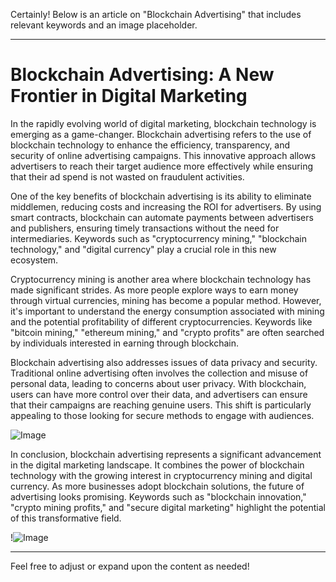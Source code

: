 Certainly! Below is an article on "Blockchain Advertising" that includes relevant keywords and an image placeholder.

---

# Blockchain Advertising: A New Frontier in Digital Marketing

In the rapidly evolving world of digital marketing, blockchain technology is emerging as a game-changer. Blockchain advertising refers to the use of blockchain technology to enhance the efficiency, transparency, and security of online advertising campaigns. This innovative approach allows advertisers to reach their target audience more effectively while ensuring that their ad spend is not wasted on fraudulent activities.

One of the key benefits of blockchain advertising is its ability to eliminate middlemen, reducing costs and increasing the ROI for advertisers. By using smart contracts, blockchain can automate payments between advertisers and publishers, ensuring timely transactions without the need for intermediaries. Keywords such as "cryptocurrency mining," "blockchain technology," and "digital currency" play a crucial role in this new ecosystem.

Cryptocurrency mining is another area where blockchain technology has made significant strides. As more people explore ways to earn money through virtual currencies, mining has become a popular method. However, it's important to understand the energy consumption associated with mining and the potential profitability of different cryptocurrencies. Keywords like "bitcoin mining," "ethereum mining," and "crypto profits" are often searched by individuals interested in earning through blockchain.

Blockchain advertising also addresses issues of data privacy and security. Traditional online advertising often involves the collection and misuse of personal data, leading to concerns about user privacy. With blockchain, users can have more control over their data, and advertisers can ensure that their campaigns are reaching genuine users. This shift is particularly appealing to those looking for secure methods to engage with audiences.

![Image](https://github.com/user-attachments/assets/3be06921-4469-491d-bd37-5f14c53422b7)

In conclusion, blockchain advertising represents a significant advancement in the digital marketing landscape. It combines the power of blockchain technology with the growing interest in cryptocurrency mining and digital currency. As more businesses adopt blockchain solutions, the future of advertising looks promising. Keywords such as "blockchain innovation," "crypto mining profits," and "secure digital marketing" highlight the potential of this transformative field.

!![Image](https://github.com/user-attachments/assets/3be06921-4469-491d-bd37-5f14c53422b7)

--- 

Feel free to adjust or expand upon the content as needed!